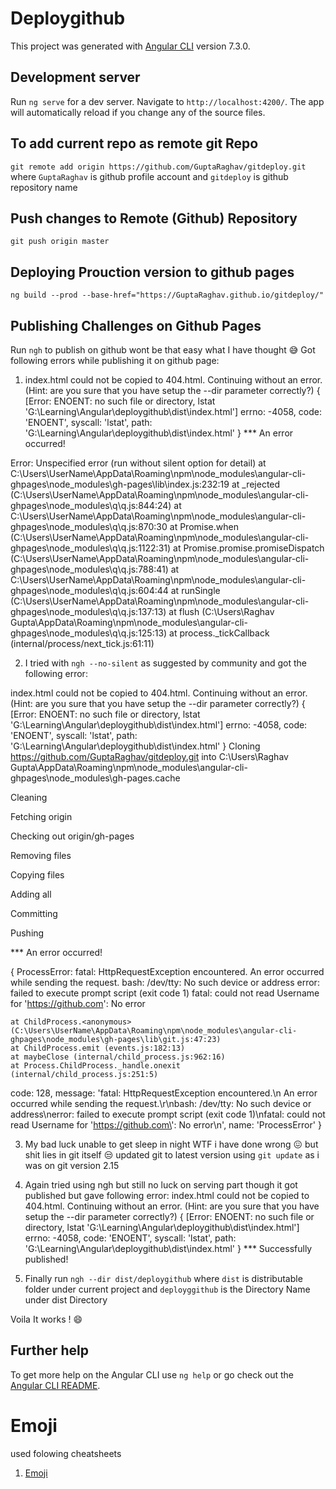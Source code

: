 # Deploygithub

This project was generated with [Angular CLI](https://github.com/angular/angular-cli) version 7.3.0.

## Development server

Run `ng serve` for a dev server. Navigate to `http://localhost:4200/`. The app will automatically reload if you change any of the source files.

## To add current repo as remote git Repo

`git remote add origin https://github.com/GuptaRaghav/gitdeploy.git` where `GuptaRaghav` is github profile account and `gitdeploy` is github repository name

## Push changes to Remote (Github) Repository

`git push origin master`

## Deploying Prouction version to github pages

`ng build --prod --base-href="https://GuptaRaghav.github.io/gitdeploy/"`

## Publishing Challenges on Github Pages

Run `ngh` to publish on github wont be that easy what I have thought :sweat_smile:  Got following errors while publishing it on github page:
1. index.html could not be copied to 404.html. Continuing without an error.
(Hint: are you sure that you have setup the --dir parameter correctly?)
{ [Error: ENOENT: no such file or directory, lstat 'G:\Learning\Angular\deploygithub\dist\index.html']
  errno: -4058,
  code: 'ENOENT',
  syscall: 'lstat',
  path: 'G:\\Learning\\Angular\\deploygithub\\dist\\index.html' }
*** An error occurred!

Error: Unspecified error (run without silent option for detail)
    at C:\Users\UserName\AppData\Roaming\npm\node_modules\angular-cli-ghpages\node_modules\gh-pages\lib\index.js:232:19
    at _rejected (C:\Users\UserName\AppData\Roaming\npm\node_modules\angular-cli-ghpages\node_modules\q\q.js:844:24)
    at C:\Users\UserName\AppData\Roaming\npm\node_modules\angular-cli-ghpages\node_modules\q\q.js:870:30
    at Promise.when (C:\Users\UserName\AppData\Roaming\npm\node_modules\angular-cli-ghpages\node_modules\q\q.js:1122:31)
    at Promise.promise.promiseDispatch (C:\Users\UserName\AppData\Roaming\npm\node_modules\angular-cli-ghpages\node_modules\q\q.js:788:41)
    at C:\Users\UserName\AppData\Roaming\npm\node_modules\angular-cli-ghpages\node_modules\q\q.js:604:44
    at runSingle (C:\Users\UserName\AppData\Roaming\npm\node_modules\angular-cli-ghpages\node_modules\q\q.js:137:13)
    at flush (C:\Users\Raghav Gupta\AppData\Roaming\npm\node_modules\angular-cli-ghpages\node_modules\q\q.js:125:13)
    at process._tickCallback (internal/process/next_tick.js:61:11)
    
2. I tried with `ngh --no-silent` as suggested by community and got the following error:

index.html could not be copied to 404.html. Continuing without an error.
(Hint: are you sure that you have setup the --dir parameter correctly?)
{ [Error: ENOENT: no such file or directory, lstat 'G:\Learning\Angular\deploygithub\dist\index.html']
  errno: -4058,
  code: 'ENOENT',
  syscall: 'lstat',
  path: 'G:\\Learning\\Angular\\deploygithub\\dist\\index.html' }
Cloning https://github.com/GuptaRaghav/gitdeploy.git into C:\Users\Raghav Gupta\AppData\Roaming\npm\node_modules\angular-cli-ghpages\node_modules\gh-pages\.cache

Cleaning

Fetching origin

Checking out origin/gh-pages

Removing files

Copying files

Adding all

Committing

Pushing

*** An error occurred!

{ ProcessError: fatal: HttpRequestException encountered.
   An error occurred while sending the request.
bash: /dev/tty: No such device or address
error: failed to execute prompt script (exit code 1)
fatal: could not read Username for 'https://github.com': No error

    at ChildProcess.<anonymous> (C:\Users\UserName\AppData\Roaming\npm\node_modules\angular-cli-ghpages\node_modules\gh-pages\lib\git.js:47:23)
    at ChildProcess.emit (events.js:182:13)
    at maybeClose (internal/child_process.js:962:16)
    at Process.ChildProcess._handle.onexit (internal/child_process.js:251:5)
  code: 128,
  message:
   'fatal: HttpRequestException encountered.\n   An error occurred while sending the request.\r\nbash: /dev/tty: No such device or address\nerror: failed to execute prompt script (exit code 1)\nfatal: could not read Username for \'https://github.com\': No error\n',
  name: 'ProcessError' }

3. My bad luck unable to get sleep in night WTF i have done wrong :confounded: but shit lies in git itself :unamused: updated git to latest version using `git update` as i was on git version 2.15 

4. Again tried using ngh but still no luck on serving part though it got published but gave following error:
index.html could not be copied to 404.html. Continuing without an error.
(Hint: are you sure that you have setup the --dir parameter correctly?)
{ [Error: ENOENT: no such file or directory, lstat 'G:\Learning\Angular\deploygithub\dist\index.html']
  errno: -4058,
  code: 'ENOENT',
  syscall: 'lstat',
  path: 'G:\\Learning\\Angular\\deploygithub\\dist\\index.html' }
*** Successfully published!

5. Finally run `ngh --dir dist/deploygithub` where `dist` is distributable folder under current project and `deployggithub` is the Directory Name under dist Directory

Voila It works ! :smile:
## Further help

To get more help on the Angular CLI use `ng help` or go check out the [Angular CLI README](https://github.com/angular/angular-cli/blob/master/README.md).

# Emoji
used folowing cheatsheets
1. [Emoji](https://www.webfx.com/tools/emoji-cheat-sheet/)
